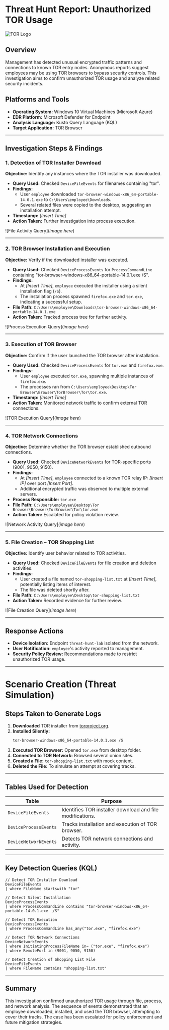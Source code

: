 # Threat Hunt Report: Unauthorized TOR Usage

![TOR Logo](https://github.com/user-attachments/assets/070499e5-3a21-4f33-92af-2b4f3aee3879)




## Overview
Management has detected unusual encrypted traffic patterns and connections to known TOR entry nodes. Anonymous reports suggest employees may be using TOR browsers to bypass security controls. This investigation aims to confirm unauthorized TOR usage and analyze related security incidents.

## Platforms and Tools
- **Operating System:** Windows 10 Virtual Machines (Microsoft Azure)
- **EDR Platform:** Microsoft Defender for Endpoint
- **Analysis Language:** Kusto Query Language (KQL)
- **Target Application:** TOR Browser

---

## Investigation Steps & Findings

### **1. Detection of TOR Installer Download**
**Objective:** Identify any instances where the TOR installer was downloaded.
- **Query Used:** Checked `DeviceFileEvents` for filenames containing "tor".
- **Findings:**
  - User `employee` downloaded `tor-browser-windows-x86_64-portable-14.0.1.exe` to `C:\Users\employee\Downloads`.
  - Several related files were copied to the desktop, suggesting an installation attempt.
- **Timestamp:** *[Insert Time]*
- **Action Taken:** Further investigation into process execution.

![File Activity Query](*image here*)

---

### **2. TOR Browser Installation and Execution**
**Objective:** Verify if the downloaded installer was executed.
- **Query Used:** Checked `DeviceProcessEvents` for `ProcessCommandLine` containing "tor-browser-windows-x86_64-portable-14.0.1.exe /S".
- **Findings:**
  - At *[Insert Time]*, `employee` executed the installer using a silent installation flag (`/S`).
  - The installation process spawned `firefox.exe` and `tor.exe`, indicating a successful setup.
- **File Path:** `C:\Users\employee\Downloads\tor-browser-windows-x86_64-portable-14.0.1.exe`
- **Action Taken:** Tracked process tree for further activity.

![Process Execution Query](*image here*)

---

### **3. Execution of TOR Browser**
**Objective:** Confirm if the user launched the TOR browser after installation.
- **Query Used:** Checked `DeviceProcessEvents` for `tor.exe` and `firefox.exe`.
- **Findings:**
  - User `employee` executed `tor.exe`, spawning multiple instances of `firefox.exe`.
  - The processes ran from `C:\Users\employee\Desktop\Tor Browser\Browser\TorBrowser\Tor\tor.exe`.
- **Timestamp:** *[Insert Time]*
- **Action Taken:** Monitored network traffic to confirm external TOR connections.

![TOR Execution Query](*image here*)

---

### **4. TOR Network Connections**
**Objective:** Determine whether the TOR browser established outbound connections.
- **Query Used:** Checked `DeviceNetworkEvents` for TOR-specific ports (9001, 9050, 9150).
- **Findings:**
  - At *[Insert Time]*, `employee` connected to a known TOR relay IP: *[Insert IP]* over port *[Insert Port]*.
  - Additional encrypted traffic was observed to multiple external servers.
- **Process Responsible:** `tor.exe`
- **File Path:** `C:\Users\employee\Desktop\Tor Browser\Browser\TorBrowser\Tor\tor.exe`
- **Action Taken:** Escalated for policy violation review.

![Network Activity Query](*image here*)

---

### **5. File Creation – TOR Shopping List**
**Objective:** Identify user behavior related to TOR activities.
- **Query Used:** Checked `DeviceFileEvents` for file creation and deletion activities.
- **Findings:**
  - User created a file named `tor-shopping-list.txt` at *[Insert Time]*, potentially listing items of interest.
  - The file was deleted shortly after.
- **File Path:** `C:\Users\employee\Desktop\tor-shopping-list.txt`
- **Action Taken:** Recorded evidence for further review.

![File Creation Query](*image here*)

---

## **Response Actions**
- **Device Isolation:** Endpoint `threat-hunt-lab` isolated from the network.
- **User Notification:** `employee`'s activity reported to management.
- **Security Policy Review:** Recommendations made to restrict unauthorized TOR usage.

---

# **Scenario Creation (Threat Simulation)**

## **Steps Taken to Generate Logs**
1. **Downloaded** TOR installer from [torproject.org](https://www.torproject.org/download/).
2. **Installed Silently:**
   ```sh
   tor-browser-windows-x86_64-portable-14.0.1.exe /S
   ```
3. **Executed TOR Browser:** Opened `tor.exe` from desktop folder.
4. **Connected to TOR Network:** Browsed several onion sites.
5. **Created a File:** `tor-shopping-list.txt` with mock content.
6. **Deleted the File:** To simulate an attempt at covering tracks.

---

## **Tables Used for Detection**
| **Table** | **Purpose** |
|-----------|-------------|
| `DeviceFileEvents` | Identifies TOR installer download and file modifications. |
| `DeviceProcessEvents` | Tracks installation and execution of TOR browser. |
| `DeviceNetworkEvents` | Detects TOR network connections and activity. |

---

## **Key Detection Queries (KQL)**
```kql
// Detect TOR Installer Download
DeviceFileEvents
| where FileName startswith "tor"

// Detect Silent Installation
DeviceProcessEvents
| where ProcessCommandLine contains "tor-browser-windows-x86_64-portable-14.0.1.exe  /S"

// Detect TOR Execution
DeviceProcessEvents
| where ProcessCommandLine has_any("tor.exe", "firefox.exe")

// Detect TOR Network Connections
DeviceNetworkEvents
| where InitiatingProcessFileName in~ ("tor.exe", "firefox.exe")
| where RemotePort in (9001, 9050, 9150)

// Detect Creation of Shopping List File
DeviceFileEvents
| where FileName contains "shopping-list.txt"
```

---

## **Summary**
This investigation confirmed unauthorized TOR usage through file, process, and network analysis. The sequence of events demonstrated that an employee downloaded, installed, and used the TOR browser, attempting to cover their tracks. The case has been escalated for policy enforcement and future mitigation strategies.

